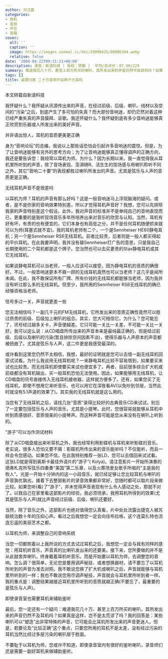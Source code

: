 ```yaml
---
author: 刘汉盛
categories:
- 耳机
- 音频
- 评论
- 音箱
cover:
  alt: ''
  caption: ''
  image: https://images.soomal.cc/doc/20090415/00000384.webp
  relative: false
date: '2004-04-22T09:31:21+08:00'
description: 源自：新浪科技 | 版权：转载 |  平均/总评分：07.90/229
summary: 难道我花几十万、甚至上百万所买的喇叭，其所发出来的声音仍然不及耳机吗？如果真是这样，岂不是太荒谬了吗？
tags: []
title: 返璞归真 二十万音响不如两千元耳机
---
```


本文转载自新浪科技

我怀疑什么？我怀疑从讯源传出来的声音，在经过前级、后级、喇叭、线材以及空间的“污染”之后，到底产生了多可怕的失真？而大部份音响迷，却仍茫然对着这种已经严重失真的声音膜拜、讴歌。我还怀疑什么？我怀疑到底有多少音响迷能够真正欣赏到乐器或人所发出来的美好声音。

并非语出惊人，耳机的音质更美更正确

身为“音响论坛”的总编，我说以上那些话恐怕会引起许多音响迷的震惊。但是，为了让音响迷能够有另外的思考方向；为了让音响迷能够真正懂得调声的正确方向，我还是要告诉您：我经常以耳机为师。为什么？因为长期以来，我一直觉得我从耳机里所听到的声音，除了音场表现、澎湃磅R、活生生的现场感与用喇叭聆听不同之外，其它“音响二十要”的表现都胜过喇叭所发出的声音。尤其是弦乐与人声的音质更是正确。

无线耳机声音不是很差吗

以耳机为师？耳机的声音有那么好吗？这是一般音响迷马上浮现脑海的疑问。或者，是不是你家的音响效果特别差，所以才觉得耳机声音好？我想，您可以先排除我家的声音特别差这个假设。此外，我对声音的标准并不是单纯自己的音响表现而已，更重要的是我听现场音乐多年所培养出来对音乐的欣赏与认知。当然，耳机有好有坏，有贵的也有便宜的，它们本身也有高低之分，并不是任何耳机随便抓来就可以为师(耳塞式就不宜)。我的耳机老师有二个，一个是Sennheiser HE60静电耳机；另一个是Sennheiser RS6无线耳机。前者比较贵，后者则是一般人都买得起的平价耳机。在此我要声明，我并没有替Sennheiser打广告的意思，只是我自己长期使用的二个耳机都是这个牌子。您当然也可以去买更贵的Stax静电耳机或其它无线耳机。

如果说静电耳机可以当老师，一般人应该可以接受，因为静电耳机的音质的确很好。不过，一般音响迷更本不屑一顾的无线耳机竟然也可以当老师？这几乎是闻所未闻。在此，我不敢保证所有厂牌、所有价钱的无线耳机都能够当老师，因为我并没有听过那么多的无线耳机。但至少，我所用的Sennheiser RS6无线耳机的确已经够资格当老师。

信号多过一关，声音就更差一些

您无法相信吗？一副几千元的FM无线耳机，它所发出来的音质正确性竟然可以胜过昂贵的前级、后级加上喇叭的组合。其实，您大可相信它。为什么？您可能忘了，讯号经过越多关卡，声音便越差。它只可能一关比一关差，不可能一关比一关好。我可以这么说：从CD唱盘所传出来的声音本来是最纯最正确的，但是经过前级、后级以及喇叭的污染(暂且排除空间因素不谈)，使得乐器与人声原本的声音都被扭曲了。尤其是弦乐与人声，这二件更是我感受最深的。

或许看到这里您仍然不太相信，我想，最好的证明就是您可以去借一副无线耳机回家试试看。为什么我说用无线耳机呢？一来静电耳机比较不容易借到，如果要买来试也比较贵。而无线耳机即使要买来试也便宜多了。再者，目前很多综合扩大机或前级都没有耳机输出，买一般耳机恐怕无法使用。因此，如果能够用无线耳机，让CD唱盘的讯号直接传入无线耳机接收器，这样就方便多了。还有，如果您买了无线耳机，即使不想用它来听音乐，也可以用它在深夜看AV(以免吵到邻居，当然此时就没有5.1声道的效果了)。其实我的无线耳机就是这么用的。

当您有了无线耳机之后，请找几张“音质”录得比较好的古典音乐CD来试试，别忘了一定要包括弦乐与人声的音乐，尤其是小提琴。此时，您很容易就能够从耳机中听到质感很好、音质很美的小提琴声。而这种声音可能是您从来没有在喇叭上听到的。

“游子”可以当作测试材料

除了从CD唱盘接出来听耳机之外，我也经常利用影碟机与耳机来听影碟的音乐。老实说，很多人恐怕又要不屑：影碟机所传出来的音乐能听吗？不仅能听，而且一样会令您感动。如果您不信，在此我特别推荐一张LD，您可以去借回来试试看。这张LD就是得到奥斯卡最佳外语片的“游子”( Kolya)。请注意影片一开始所演奏的德弗札克所写弦乐四重奏“美国”第二乐章，以及火葬场里女歌手所唱的“主是我的牧人”。光是一开始十分钟内的这一小段音乐，就已经足够让您比较耳机与喇叭的声音孰优孰劣。接着下去整部影片的录音效果都非常好，您随时都可以取片段来做比较。如果您听(看)了“游子”，并未觉得声音表现有什么令人感动之处，那就不对了。以我自己在家里看这部影片的经验，我必须坦承，我用耳机所得到的效果(尤其是弦乐与人声)就比声音经过前级、后级、喇叭还要好。

当然，除了音乐之外，这部影片也绝对值得您认真看，片中处处流露出捷克人被苏联统治数十年的压抑心声。看过之后我想您一定会向往布拉格，这个连莫扎特也流连忘返的美丽艺术之都。

以耳机为师，来调整自己的音响系统

当您一切都照着以上我所说的方式去试过耳机之后，我想您一定会与我有同样的感觉：用耳机听音乐，声音真的比喇叭发出来的还要美。接下来，您所要做的并不是从此就舍弃喇叭，终身戴着耳机听音乐。而是开始要以耳机为师，去调整您的音响。怎么调？很简单，无论您是要用调声秘技、或者想换器材，请不要忘了以耳机所听到的声音为准去对照。我不敢说您换了扩大机或喇叭之后，声音就能够与耳机里所听到的一样；我也不敢说您用尽调声秘技，声音就会与耳机里所听到者一样。我的重点是：调整结果越接近耳机里所听到的音质就越正确(不要忘了，最重要的是弦乐与人声)。

即使录音室也需要耳机来辅助鉴听

最后，您一定还有一个疑问：难道我花几十万、甚至上百万所买的喇叭，其所发出来的声音仍然不及耳机吗？如果真是这样，岂不是太荒谬了吗？我的回答是：某些喇叭可以“塑造”出非常特殊的声音，它可能会比耳机所发出来的声音更迷人。但是，若要论及“比较正确”这个重点，只要您所用的耳机不是太差，没有经过污染的耳机当然比经过多层污染的喇叭居于胜面。

不要耻于以耳机为师，您或许不知道，即使录音室内有很好的鉴听喇叭，录音师们还是需要一副好耳机来做辅助鉴听。